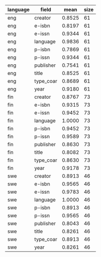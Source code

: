 | language   | field     |   mean |   size |
|------------|-----------|--------|--------|
| eng        | creator   | 0.8525 |     61 |
| eng        | e-isbn    | 0.8197 |     61 |
| eng        | e-issn    | 0.9344 |     61 |
| eng        | language  | 0.9836 |     61 |
| eng        | p-isbn    | 0.7869 |     61 |
| eng        | p-issn    | 0.9344 |     61 |
| eng        | publisher | 0.7541 |     61 |
| eng        | title     | 0.8525 |     61 |
| eng        | type_coar | 0.8689 |     61 |
| eng        | year      | 0.9180 |     61 |
| fin        | creator   | 0.8767 |     73 |
| fin        | e-isbn    | 0.9315 |     73 |
| fin        | e-issn    | 0.9452 |     73 |
| fin        | language  | 1.0000 |     73 |
| fin        | p-isbn    | 0.9452 |     73 |
| fin        | p-issn    | 0.9589 |     73 |
| fin        | publisher | 0.8630 |     73 |
| fin        | title     | 0.8082 |     73 |
| fin        | type_coar | 0.8630 |     73 |
| fin        | year      | 0.9178 |     73 |
| swe        | creator   | 0.8913 |     46 |
| swe        | e-isbn    | 0.9565 |     46 |
| swe        | e-issn    | 0.9783 |     46 |
| swe        | language  | 1.0000 |     46 |
| swe        | p-isbn    | 0.8913 |     46 |
| swe        | p-issn    | 0.9565 |     46 |
| swe        | publisher | 0.8043 |     46 |
| swe        | title     | 0.8261 |     46 |
| swe        | type_coar | 0.8913 |     46 |
| swe        | year      | 0.8261 |     46 |
